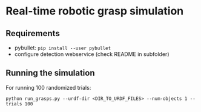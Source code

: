 # Real-time robotic grasp simulation

## Requirements

* pybullet: `pip install --user pybullet`
* configure detection webservice (check README in subfolder)

## Running the simulation

For running 100 randomized trials:

`python run_grasps.py --urdf-dir <DIR_TO_URDF_FILES> --num-objects 1 --trials 100`
